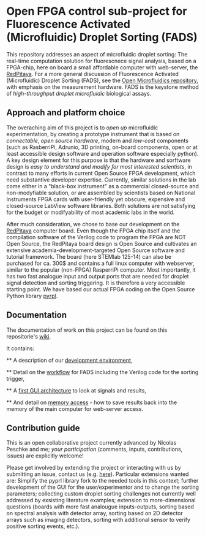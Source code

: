 # Open FPGA control sub-project for Fluorescence Activated (Microfluidic) Droplet Sorting (FADS)

This repository addresses an aspect of microfluidic droplet sorting: The real-time computation solution for fluorescnece signal analysis, based on a FPGA-chip, here on board a small affordable computer with web-server, the [RedPitaya](https://github.com/RedPitaya). For a more general discussion of Fluorescence Activated (Microfluidic) Droplet Sorting (FADS), see the [Open Microfluidics repository](https://github.com/MakerTobey/OpenMicrofluidics/tree/master/Open%20Fluorescence%20Activated%20Droplet%20Sorting%20(FADS)), with emphasis on the measurement hardware. FADS is the keystone method of *high-throughput droplet microfluidic* biological assays.


## Approach and platform choice

The overaching aim of this project is to *open up* microfluidic experimentation, by creating a prototype instrument that is based on *connectable*, *open source hardware*, modern and *low-cost* components (such as RasberriPi, Adrunio, 3D printing, on-board components, open or at least accessible design software and operation software especially python). A key design element for this purpose is that the hardware and sorftware design is *easy to understand and modify for most interested scientists*, in contrast to many efforts in current Open Source FPGA development, which need substantive developer expertise. Currently, similar solutions in the lab come either in a "black-box instrument" as a commercial closed-source and non-modyfiable solution, or are assembled by scientists based on National Instruments FPGA cards with user-friendly yet obscure, expensive and closed-source LabView software libraries. Both solutions are not satisfying for the budget or modifyability of most academic labs in the world.

After much consideration, we chose to base our development on the [RedPitaya](https://github.com/RedPitaya) computer board. Even though the FPGA chip itself and the compilation software of the Verilog code to program the FPGA are NOT Open Source, the RedPitaya board design is Open Source and cultivates an extensive academia-development-targeted Open Source software and tutorial framework. The board (here STEMlab 125-14) can also be purchased for ca. 300$ and contains a full linux computer with webserver, similar to the popular (non-FPGA) RasperriPi computer. Most importantly, it has two fast analogue input and output ports that are needed for droplet signal detection and sorting triggering. It is therefore a very accessible starting point. We have based our actual FPGA coding on the Open Source Python library [pyrpl](http://lneuhaus.github.io/pyrpl/).


## Documentation

The documentation of work on this project can be found on this repositorie's [wiki](https://github.com/MakerTobey/Open_FPGA_control_for_FADS/wiki).

It contains:

** A description of our [development environment](https://github.com/MakerTobey/Open_FPGA_control_for_FADS/wiki/Development-Environment), 

** Detail on the [workflow](https://github.com/MakerTobey/Open_FPGA_control_for_FADS/wiki/Development-Workflow) for FADS including the Verilog code for the sorting trigger,

** A [first GUI architecture](https://github.com/MakerTobey/Open_FPGA_control_for_FADS/wiki/GUI-Architecture) to look at signals and results,

** And detail on [memory access](https://github.com/MakerTobey/Open_FPGA_control_for_FADS/wiki/Memory-Access) - how to save results back into the memory of the main computer for web-server access.


## Contribution guide

This is an open collaborative project currently advanced by Nicolas Peschke and me; *your participation* (comments, inputs, contributions, issues) are explicitly welcome!

Please get involved by extending the project or interacting with us by submitting an issue, contact us (e.g. [here](https://www.embl.de/research/units/scb/bork/members/index.php?s_personId=CP-60028623)). Particular extensions wanted are: Simplify the pyprl library fork to the needed tools in this context; further development of the GUI for the user/experimentor and to change the sorting parameters; collecting custom droplet sorting challenges not currently well addressed by exsisting literature examples; extension to more-dimensional questions (boards with more fast analougue inputs-outputs, sorting based on spectral analysis with detector array, sorting based on 2D detector arrays such as imaging detectors, sorting with additional sensor to verify positive sorting events, etc.).
